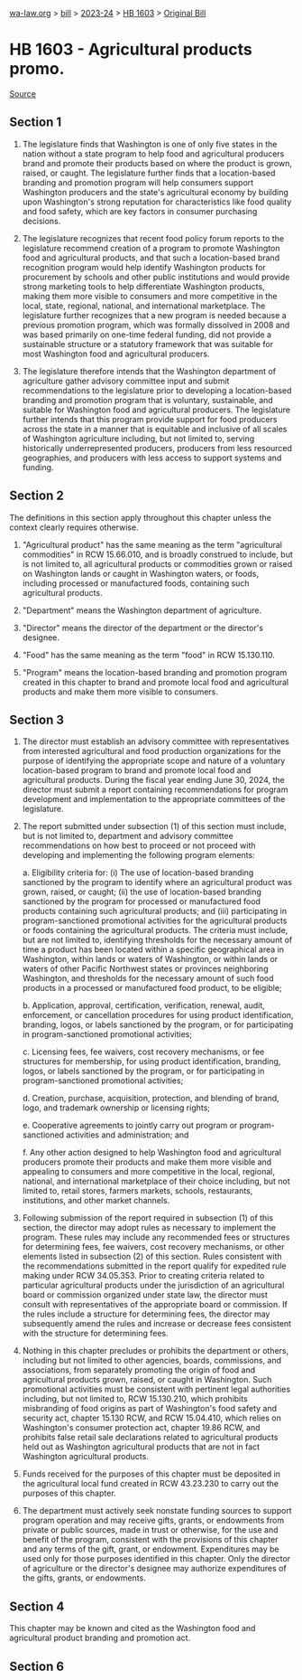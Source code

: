 [wa-law.org](/) > [bill](/bill/) > [2023-24](/bill/2023-24/) > [HB 1603](/bill/2023-24/hb/1603/) > [Original Bill](/bill/2023-24/hb/1603/1/)

# HB 1603 - Agricultural products promo.

[Source](http://lawfilesext.leg.wa.gov/biennium/2023-24/Pdf/Bills/House%20Bills/1603.pdf)

## Section 1
1. The legislature finds that Washington is one of only five states in the nation without a state program to help food and agricultural producers brand and promote their products based on where the product is grown, raised, or caught. The legislature further finds that a location-based branding and promotion program will help consumers support Washington producers and the state's agricultural economy by building upon Washington's strong reputation for characteristics like food quality and food safety, which are key factors in consumer purchasing decisions.

2. The legislature recognizes that recent food policy forum reports to the legislature recommend creation of a program to promote Washington food and agricultural products, and that such a location-based brand recognition program would help identify Washington products for procurement by schools and other public institutions and would provide strong marketing tools to help differentiate Washington products, making them more visible to consumers and more competitive in the local, state, regional, national, and international marketplace. The legislature further recognizes that a new program is needed because a previous promotion program, which was formally dissolved in 2008 and was based primarily on one-time federal funding, did not provide a sustainable structure or a statutory framework that was suitable for most Washington food and agricultural producers.

3. The legislature therefore intends that the Washington department of agriculture gather advisory committee input and submit recommendations to the legislature prior to developing a location-based branding and promotion program that is voluntary, sustainable, and suitable for Washington food and agricultural producers. The legislature further intends that this program provide support for food producers across the state in a manner that is equitable and inclusive of all scales of Washington agriculture including, but not limited to, serving historically underrepresented producers, producers from less resourced geographies, and producers with less access to support systems and funding.

## Section 2
The definitions in this section apply throughout this chapter unless the context clearly requires otherwise.

1. "Agricultural product" has the same meaning as the term "agricultural commodities" in RCW 15.66.010, and is broadly construed to include, but is not limited to, all agricultural products or commodities grown or raised on Washington lands or caught in Washington waters, or foods, including processed or manufactured foods, containing such agricultural products.

2. "Department" means the Washington department of agriculture.

3. "Director" means the director of the department or the director's designee.

4. "Food" has the same meaning as the term "food" in RCW 15.130.110.

5. "Program" means the location-based branding and promotion program created in this chapter to brand and promote local food and agricultural products and make them more visible to consumers.

## Section 3
1. The director must establish an advisory committee with representatives from interested agricultural and food production organizations for the purpose of identifying the appropriate scope and nature of a voluntary location-based program to brand and promote local food and agricultural products. During the fiscal year ending June 30, 2024, the director must submit a report containing recommendations for program development and implementation to the appropriate committees of the legislature.

2. The report submitted under subsection (1) of this section must include, but is not limited to, department and advisory committee recommendations on how best to proceed or not proceed with developing and implementing the following program elements:

    a. Eligibility criteria for: (i) The use of location-based branding sanctioned by the program to identify where an agricultural product was grown, raised, or caught; (ii) the use of location-based branding sanctioned by the program for processed or manufactured food products containing such agricultural products; and (iii) participating in program-sanctioned promotional activities for the agricultural products or foods containing the agricultural products. The criteria must include, but are not limited to, identifying thresholds for the necessary amount of time a product has been located within a specific geographical area in Washington, within lands or waters of Washington, or within lands or waters of other Pacific Northwest states or provinces neighboring Washington, and thresholds for the necessary amount of such food products in a processed or manufactured food product, to be eligible;

    b. Application, approval, certification, verification, renewal, audit, enforcement, or cancellation procedures for using product identification, branding, logos, or labels sanctioned by the program, or for participating in program-sanctioned promotional activities;

    c. Licensing fees, fee waivers, cost recovery mechanisms, or fee structures for membership, for using product identification, branding, logos, or labels sanctioned by the program, or for participating in program-sanctioned promotional activities;

    d. Creation, purchase, acquisition, protection, and blending of brand, logo, and trademark ownership or licensing rights;

    e. Cooperative agreements to jointly carry out program or program-sanctioned activities and administration; and

    f. Any other action designed to help Washington food and agricultural producers promote their products and make them more visible and appealing to consumers and more competitive in the local, regional, national, and international marketplace of their choice including, but not limited to, retail stores, farmers markets, schools, restaurants, institutions, and other market channels.

3. Following submission of the report required in subsection (1) of this section, the director may adopt rules as necessary to implement the program. These rules may include any recommended fees or structures for determining fees, fee waivers, cost recovery mechanisms, or other elements listed in subsection (2) of this section. Rules consistent with the recommendations submitted in the report qualify for expedited rule making under RCW 34.05.353. Prior to creating criteria related to particular agricultural products under the jurisdiction of an agricultural board or commission organized under state law, the director must consult with representatives of the appropriate board or commission. If the rules include a structure for determining fees, the director may subsequently amend the rules and increase or decrease fees consistent with the structure for determining fees.

4. Nothing in this chapter precludes or prohibits the department or others, including but not limited to other agencies, boards, commissions, and associations, from separately promoting the origin of food and agricultural products grown, raised, or caught in Washington. Such promotional activities must be consistent with pertinent legal authorities including, but not limited to, RCW 15.130.210, which prohibits misbranding of food origins as part of Washington's food safety and security act, chapter 15.130 RCW, and RCW 15.04.410, which relies on Washington's consumer protection act, chapter 19.86 RCW, and prohibits false retail sale declarations related to agricultural products held out as Washington agricultural products that are not in fact Washington agricultural products.

5. Funds received for the purposes of this chapter must be deposited in the agricultural local fund created in RCW 43.23.230 to carry out the purposes of this chapter.

6. The department must actively seek nonstate funding sources to support program operation and may receive gifts, grants, or endowments from private or public sources, made in trust or otherwise, for the use and benefit of the program, consistent with the provisions of this chapter and any terms of the gift, grant, or endowment. Expenditures may be used only for those purposes identified in this chapter. Only the director of agriculture or the director's designee may authorize expenditures of the gifts, grants, or endowments.

## Section 4
This chapter may be known and cited as the Washington food and agricultural product branding and promotion act.

## Section 6